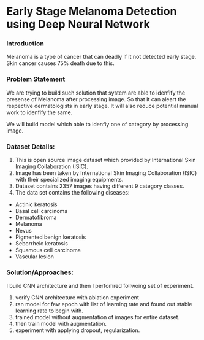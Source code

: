 # Early Stage Melanoma Detection using Deep Neural Network

### Introduction

Melanoma is a type of cancer that can deadly if it not detected early stage. Skin cancer causes 75% death due to this. 

### Problem Statement

We are trying to build such solution that system are able to idenfify the presense of Melanoma after processing image. So that It can aleart the respective 
dermatologists in early stage. It will also reduce potential manual work to idenfify the same.

We will build model which able to idenfiy one of category by processing image.

### Dataset Details:
1. This is open source image dataset which provided by International Skin Imaging Collaboration (ISIC).
2. Image has been taken by International Skin Imaging Collaboration (ISIC) with their specialized imaging equipments.
3. Dataset contains 2357 images having different 9 category classes.
4. The data set contains the following diseases:

- Actinic keratosis
- Basal cell carcinoma
- Dermatofibroma
- Melanoma
- Nevus
- Pigmented benign keratosis
- Seborrheic keratosis
- Squamous cell carcinoma
- Vascular lesion

### Solution/Approaches:

I build CNN architecture and then I perfomred follwoing set of experiment.

1. verify CNN architecture with ablation experiment
2. ran model for few epoch with list of learning rate and found out stable learning rate to begin with.
3. trained model without augmentation of images for entire dataset. 
4. then train model with augmentation.
5. experiment with applying dropout, regularization.
